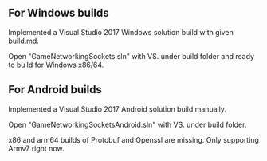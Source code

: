 For Windows builds
-------------------

Implemented a Visual Studio 2017 Windows solution build with given build.md.

Open "GameNetworkingSockets.sln" with VS. under build folder and ready to build for Windows x86/64.


For Android builds
--------------------

Implemented a Visual Studio 2017 Android solution build manually.

Open "GameNetworkingSocketsAndroid.sln" with VS. under build folder.

x86 and arm64 builds of Protobuf and Openssl are missing.
Only supporting Armv7 right now.

